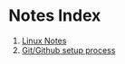 # Notes Index
1. [Linux Notes](#linux-notes)
2. [Git/Github setup process](Git-and-GitHubsetup_Process.md)
